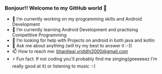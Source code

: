 ### Bonjour!! Welcome to my GitHub world 👋 

- 🔭 I’m currently working on my programming skills and Android Development
- 🌱 I’m currently learning Android Development and practising Competitive Programming
- 🤔 I’m looking for help with Projects on android in both java and kotlin
- 💬 Ask me about anything (will try my best to answer it :-))
- 📫 How to reach me: bhardwaj.vriddhi2000@gmail.com
- ⚡ Fun fact: If not coding you'll probably find me singing(geeeeeez I'm really good at it) or listening to music :-)
